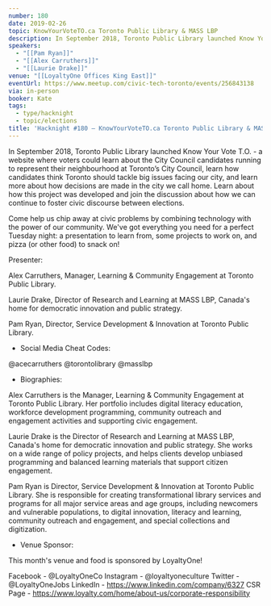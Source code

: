 ```yaml
---
number: 180
date: 2019-02-26
topic: KnowYourVoteTO.ca Toronto Public Library & MASS LBP
description: In September 2018, Toronto Public Library launched Know Your Vote T.O. - a website where voters could learn about the City Council candidates running to represent their neighbourhood at Toronto’s City Council, learn how candidates think Toronto should tackle big issues facing our city, and learn more about how decisions are made in the city we call home. Learn about how this project was developed and join the discussion about how we can continue to foster civic discourse between elections.
speakers:
  - "[[Pam Ryan]]"
  - "[[Alex Carruthers]]"
  - "[[Laurie Drake]]"
venue: "[[LoyaltyOne Offices King East]]"
eventUrl: https://www.meetup.com/civic-tech-toronto/events/256843138
via: in-person
booker: Kate
tags:
  - type/hacknight
  - topic/elections
title: 'Hacknight #180 – KnowYourVoteTO.ca Toronto Public Library & MASS LBP'
---
```

In September 2018, Toronto Public Library launched Know Your Vote T.O. - a website where voters could learn about the City Council candidates running to represent their neighbourhood at Toronto’s City Council, learn how candidates think Toronto should tackle big issues facing our city, and learn more about how decisions are made in the city we call home. Learn about how this project was developed and join the discussion about how we can continue to foster civic discourse between elections.

Come help us chip away at civic problems by combining technology with the power of our community. We've got everything you need for a perfect Tuesday night: a presentation to learn from, some projects to work on, and pizza (or other food) to snack on!

Presenter:

Alex Carruthers, Manager, Learning & Community Engagement at Toronto Public Library.

Laurie Drake, Director of Research and Learning at MASS LBP, Canada's home for democratic innovation and public strategy.

Pam Ryan, Director, Service Development & Innovation at Toronto Public Library.

+ Social Media Cheat Codes:

@acecarruthers
@torontolibrary
@masslbp

+ Biographies:

Alex Carruthers is the Manager, Learning & Community Engagement at Toronto Public Library. Her portfolio includes digital literacy education, workforce development programming, community outreach and engagement activities and supporting civic engagement.

Laurie Drake is the Director of Research and Learning at MASS LBP, Canada's home for democratic innovation and public strategy. She works on a wide range of policy projects, and helps clients develop unbiased programming and balanced learning materials that support citizen engagement.

Pam Ryan is Director, Service Development & Innovation at Toronto Public Library. She is responsible for creating transformational library services and programs for all major service areas and age groups, including newcomers and vulnerable populations, to digital innovation, literacy and learning, community outreach and engagement, and special collections and digitization.

+ Venue Sponsor:

This month's venue and food is sponsored by LoyaltyOne!

Facebook - @LoyaltyOneCo
Instagram - @loyaltyoneculture
Twitter - @LoyaltyOneJobs
LinkedIn - https://www.linkedin.com/company/6327
CSR Page - https://www.loyalty.com/home/about-us/corporate-responsibility

